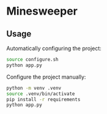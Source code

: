# Minesweeper

## Usage
Automatically configuring the project:
```sh
source configure.sh
python app.py
```

Configure the project manually:
```sh
python -m venv .venv
source .venv/bin/activate
pip install -r requirements
python app.py
```